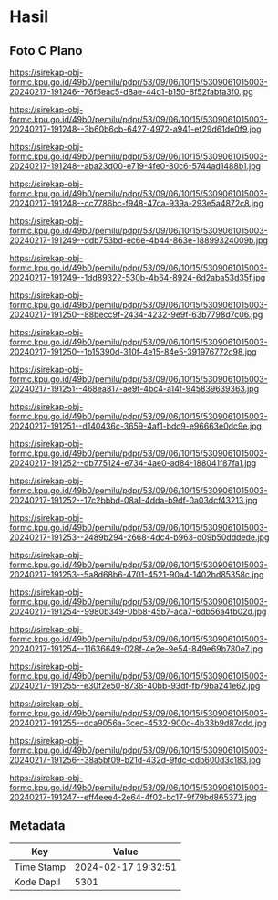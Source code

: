 # Hasil

## Foto C Plano

https://sirekap-obj-formc.kpu.go.id/49b0/pemilu/pdpr/53/09/06/10/15/5309061015003-20240217-191246--76f5eac5-d8ae-44d1-b150-8f52fabfa3f0.jpg

https://sirekap-obj-formc.kpu.go.id/49b0/pemilu/pdpr/53/09/06/10/15/5309061015003-20240217-191248--3b60b6cb-6427-4972-a941-ef29d61de0f9.jpg

https://sirekap-obj-formc.kpu.go.id/49b0/pemilu/pdpr/53/09/06/10/15/5309061015003-20240217-191248--aba23d00-e719-4fe0-80c6-5744ad1488b1.jpg

https://sirekap-obj-formc.kpu.go.id/49b0/pemilu/pdpr/53/09/06/10/15/5309061015003-20240217-191248--cc7786bc-f948-47ca-939a-293e5a4872c8.jpg

https://sirekap-obj-formc.kpu.go.id/49b0/pemilu/pdpr/53/09/06/10/15/5309061015003-20240217-191249--ddb753bd-ec6e-4b44-863e-18899324009b.jpg

https://sirekap-obj-formc.kpu.go.id/49b0/pemilu/pdpr/53/09/06/10/15/5309061015003-20240217-191249--1dd89322-530b-4b64-8924-6d2aba53d35f.jpg

https://sirekap-obj-formc.kpu.go.id/49b0/pemilu/pdpr/53/09/06/10/15/5309061015003-20240217-191250--88becc9f-2434-4232-9e9f-63b7798d7c06.jpg

https://sirekap-obj-formc.kpu.go.id/49b0/pemilu/pdpr/53/09/06/10/15/5309061015003-20240217-191250--1b15390d-310f-4e15-84e5-391976772c98.jpg

https://sirekap-obj-formc.kpu.go.id/49b0/pemilu/pdpr/53/09/06/10/15/5309061015003-20240217-191251--468ea817-ae9f-4bc4-a14f-945839639363.jpg

https://sirekap-obj-formc.kpu.go.id/49b0/pemilu/pdpr/53/09/06/10/15/5309061015003-20240217-191251--d140436c-3659-4af1-bdc9-e96663e0dc9e.jpg

https://sirekap-obj-formc.kpu.go.id/49b0/pemilu/pdpr/53/09/06/10/15/5309061015003-20240217-191252--db775124-e734-4ae0-ad84-188041f87fa1.jpg

https://sirekap-obj-formc.kpu.go.id/49b0/pemilu/pdpr/53/09/06/10/15/5309061015003-20240217-191252--17c2bbbd-08a1-4dda-b9df-0a03dcf43213.jpg

https://sirekap-obj-formc.kpu.go.id/49b0/pemilu/pdpr/53/09/06/10/15/5309061015003-20240217-191253--2489b294-2668-4dc4-b963-d09b50dddede.jpg

https://sirekap-obj-formc.kpu.go.id/49b0/pemilu/pdpr/53/09/06/10/15/5309061015003-20240217-191253--5a8d68b6-4701-4521-90a4-1402bd85358c.jpg

https://sirekap-obj-formc.kpu.go.id/49b0/pemilu/pdpr/53/09/06/10/15/5309061015003-20240217-191254--9980b349-0bb8-45b7-aca7-6db56a4fb02d.jpg

https://sirekap-obj-formc.kpu.go.id/49b0/pemilu/pdpr/53/09/06/10/15/5309061015003-20240217-191254--11636649-028f-4e2e-9e54-849e69b780e7.jpg

https://sirekap-obj-formc.kpu.go.id/49b0/pemilu/pdpr/53/09/06/10/15/5309061015003-20240217-191255--e30f2e50-8736-40bb-93df-fb79ba241e62.jpg

https://sirekap-obj-formc.kpu.go.id/49b0/pemilu/pdpr/53/09/06/10/15/5309061015003-20240217-191255--dca9056a-3cec-4532-900c-4b33b9d87ddd.jpg

https://sirekap-obj-formc.kpu.go.id/49b0/pemilu/pdpr/53/09/06/10/15/5309061015003-20240217-191256--38a5bf09-b21d-432d-9fdc-cdb600d3c183.jpg

https://sirekap-obj-formc.kpu.go.id/49b0/pemilu/pdpr/53/09/06/10/15/5309061015003-20240217-191247--eff4eee4-2e64-4f02-bc17-9f79bd865373.jpg


## Metadata

| Key        | Value               |
| ---------- | ------------------- |
| Time Stamp | 2024-02-17 19:32:51 |
| Kode Dapil | 5301                |



